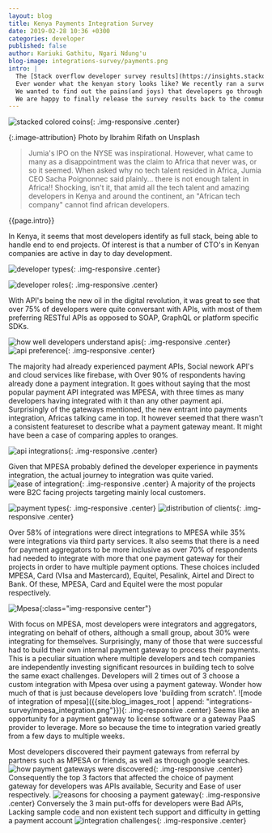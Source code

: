 ```yaml
---
layout: blog
title: Kenya Payments Integration Survey
date: 2019-02-28 10:36 +0300
categories: developer 
published: false
author: Kariuki Gathitu, Ngari Ndung'u
blog-image: integrations-survey/payments.png
intro: | 
  The [Stack overflow developer survey results](https://insights.stackoverflow.com/survey/2019) came out recently  to tell an interesting story.
  Ever wonder what the kenyan story looks like? We recently ran a survey within the developer community in Kenya, with the aim of understanding the state of the payment integrations ecosystem.
  We wanted to find out the pains(and joys) that developers go through while integrating payments in Kenya.
  We are happy to finally release the survey results back to the community to hopefully help move us all a step forward. 
---
```

![stacked colored coins](/assets/images/blog/{{page.blog-image}}){: .img-responsive .center}

{:.image-attribution}
Photo by Ibrahim Rifath on Unsplash

> Jumia's IPO on the NYSE was inspirational. However, what came to many as a disappointment was the claim to Africa that never was, or so it seemed.
When asked why no tech talent resided in Africa, Jumia CEO Sacha Poignonnec said plainly... there is not enough talent in Africa!!
Shocking, isn't it, that amid all the tech talent and amazing developers in Kenya and around the continent, an "African tech company" cannot find african developers. 

{{page.intro}}

In Kenya, it seems that most developers identify as full stack, being able to handle end to end projects.
Of interest is that a number of CTO's in Kenyan companies are active in day to day development.

![developer types](/assets/images/blog/integrations-survey/developer_types.png){: .img-responsive .center}

![developer roles](/assets/images/blog/integrations-survey/developer_roles.png){: .img-responsive .center}

With API's being the new oil in the digital revolution, it was great to see that over 75% of developers were quite conversant with APIs, with most of them preferring RESTful APIs as opposed to SOAP, GraphQL or platform specific SDKs. 

![how well developers understand apis](/assets/images/blog/integrations-survey/conversant.png){: .img-responsive .center}
![api preference](/assets/images/blog/integrations-survey/api_preference.png){: .img-responsive .center}

The majority had already experienced  payment APIs, Social nework API's and cloud services like firebase, with Over 90% of respondents having already done a payment integration. 
It goes without saying that the most popular payment API integrated was MPESA, with three times as many developers having integrated with it than any other payment api.
Surprisingly of the gateways mentioned, the new entrant into payments integration, Africas talking came in top.
It however seemed that there wasn't a consistent featureset to describe what a payment gateway meant.
It might have been a case of comparing apples to oranges. 

![api integrations](/assets/images/blog/integrations-survey/integrated_with.png){: .img-responsive .center}

Given that MPESA probably defined the developer experience in payments integration, the actual journey to integration was quite varied.
![ease of integration](/assets/images/blog/integrations-survey/ease_of_integration.png){: .img-responsive .center}
A majority of the projects were B2C facing projects targeting mainly local customers.

![payment types](/assets/images/blog/integrations-survey/payment_types.png){: .img-responsive .center}
![distribution of clients](/assets/images/blog/integrations-survey/client_distribution.png){: .img-responsive .center}

Over 58% of integrations were direct integrations to MPESA while 35% were integrations via third party services.
It also seems that there is a need for payment aggregators to be more inclusive as over 70% of respondents had needed to integrate with more that one payment gateway for their projects in order to have multiple payment options.
These choices included MPESA, Card (VIsa and Mastercard), Equitel, Pesalink, Airtel and Direct to Bank. Of these, MPESA, Card and Equitel were the most popular respectively. 

![Mpesa](/assets/images/blog/integrations-survey/mpesa_daraja.png){:class="img-responsive center"}

With focus on MPESA, most developers were integrators and aggregators, integrating on behalf of others, although a small group, about 30% were integrating for themselves.
Surprisingly, many of those that were successful had to build their own internal payment gateway to process their payments.
This is a peculiar situation where multiple developers and tech companies are independently investing significant resources in building tech to solve the same exact challenges.
Developers will 2 times out of 3 choose a custom integration with Mpesa over using a payment gateway.
Wonder how much of that is just because developers love 'building from scratch'.
![mode of integration of mpesa]({{site.blog_images_root | append: "integrations-survey/mpesa_integration.png"}}){: .img-responsive .center}
Seems like an opportunity for a payment gateway to license software or a gateway PaaS provider to leverage.
More so because the time to integration varied greatly from a few days to multiple weeks. 

Most developers discovered their payment gateways from referral by partners such as MPESA or friends, as well as through google searches.
![how payment gateways were discovered](/assets/images/blog/integrations-survey/pgw_discovery.png){: .img-responsive .center}
Consequently the top 3 factors that affected the choice of payment gateway for developers was APIs available, Security and Ease of user respectively.
![reasons for choosing a payment gateway](/assets/images/blog/integrations-survey/choice_of_gateway.png){: .img-responsive .center}
Conversely the 3 main put-offs for developers were Bad APIs, Lacking sample code and non existent tech support and difficulty in getting a payment account
![integration challenges](/assets/images/blog/integrations-survey/integration_challenges.png){: .img-responsive .center}

